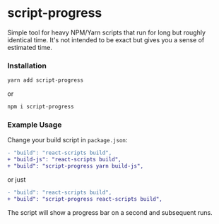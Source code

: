 # script-progress

Simple tool for heavy NPM/Yarn scripts that run for long but roughly identical time. It's not intended to be exact but gives you a sense of estimated time.

### Installation

```sh
yarn add script-progress
```
or
```sh
npm i script-progress
```

### Example Usage

Change your build script in `package.json`:
```diff
- "build": "react-scripts build",
+ "build-js": "react-scripts build",
+ "build": "script-progress yarn build-js",
```
or just
```diff
- "build": "react-scripts build",
+ "build": "script-progress react-scripts build",
```

The script will show a progress bar on a second and subsequent runs.
